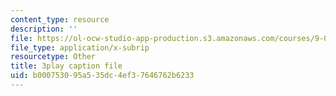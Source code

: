 ```yaml
---
content_type: resource
description: ''
file: https://ol-ocw-studio-app-production.s3.amazonaws.com/courses/9-00-introduction-to-psychology-fall-2004/b000753095a535dc4ef37646762b6233_10501.srt
file_type: application/x-subrip
resourcetype: Other
title: 3play caption file
uid: b0007530-95a5-35dc-4ef3-7646762b6233
---
```

